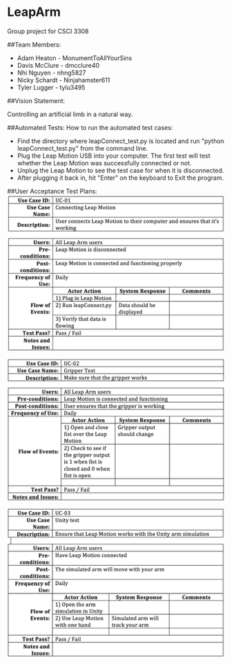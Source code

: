 # LeapArm
Group project for CSCI 3308

##Team Members:
* Adam Heaton - MonumentToAllYourSins
* Davis McClure - dmcclure40
* Nhi Nguyen - nhng5827
* Nicky Schardt - Ninjahamster611
* Tyler Lugger - tylu3495

##Vision Statement:

Controlling an artificial limb in a natural way.

##Automated Tests:
How to run the automated test cases:
* Find the directory where leapConnect_test.py is located and run "python leapConnect_test.py" from the command line.
* Plug the Leap Motion USB into your computer. The first test will test whether the Leap Motion was successfully connected or not.
* Unplug the Leap Motion to see the test case for when it is disconnected.
* After plugging it back in, hit "Enter" on the keyboard to Exit the program.


##User Acceptance Test Plans:
![alt text](https://github.com/dmcclure40/3308_Project/blob/testing/UAT01.png "UAT01")



![alt text](https://github.com/dmcclure40/3308_Project/blob/testing/UAT02.png "UAT02")



![alt text](https://github.com/dmcclure40/3308_Project/blob/testing/UAT03.png "UAT03")
